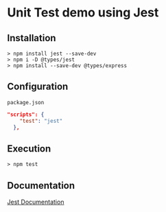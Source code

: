 # Unit Test demo using Jest

## Installation

```
> npm install jest --save-dev
> npm i -D @types/jest
> npm install --save-dev @types/express
```

## Configuration

``package.json``

```JSON
"scripts": {
    "test": "jest"
  },
```

## Execution

```
> npm test
```

## Documentation
[Jest Documentation]("https://jestjs.io/en/")




